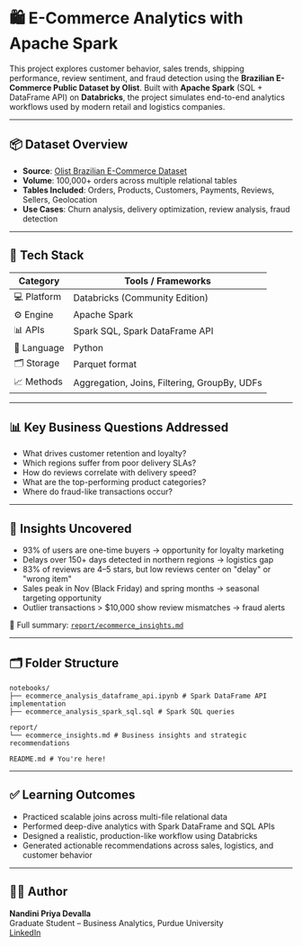 # 🛍️ E-Commerce Analytics with Apache Spark

This project explores customer behavior, sales trends, shipping performance, review sentiment, and fraud detection using the **Brazilian E-Commerce Public Dataset by Olist**. Built with **Apache Spark** (SQL + DataFrame API) on **Databricks**, the project simulates end-to-end analytics workflows used by modern retail and logistics companies.

---

## 📦 Dataset Overview

- **Source**: [Olist Brazilian E-Commerce Dataset](https://www.kaggle.com/datasets/olistbr/brazilian-ecommerce)
- **Volume**: 100,000+ orders across multiple relational tables
- **Tables Included**: Orders, Products, Customers, Payments, Reviews, Sellers, Geolocation
- **Use Cases**: Churn analysis, delivery optimization, review analysis, fraud detection

---

## 🧰 Tech Stack

| Category      | Tools / Frameworks                          |
|---------------|---------------------------------------------|
| 💻 Platform   | Databricks (Community Edition)              |
| ⚙️ Engine     | Apache Spark                                |
| 📊 APIs       | Spark SQL, Spark DataFrame API              |
| 🐍 Language   | Python                                      |
| 🗂️ Storage    | Parquet format                              |
| 📈 Methods    | Aggregation, Joins, Filtering, GroupBy, UDFs |

---

## 📊 Key Business Questions Addressed

- What drives customer retention and loyalty?
- Which regions suffer from poor delivery SLAs?
- How do reviews correlate with delivery speed?
- What are the top-performing product categories?
- Where do fraud-like transactions occur?

---

## 🧠 Insights Uncovered

- 93% of users are one-time buyers → opportunity for loyalty marketing
- Delays over 150+ days detected in northern regions → logistics gap
- 83% of reviews are 4–5 stars, but low reviews center on "delay" or "wrong item"
- Sales peak in Nov (Black Friday) and spring months → seasonal targeting opportunity
- Outlier transactions > $10,000 show review mismatches → fraud alerts

📄 Full summary: [`report/ecommerce_insights.md`](report/ecommerce_insights.md)

---

## 🗂️ Folder Structure

```
notebooks/
├── ecommerce_analysis_dataframe_api.ipynb # Spark DataFrame API implementation
├── ecommerce_analysis_spark_sql.sql # Spark SQL queries

report/
└── ecommerce_insights.md # Business insights and strategic recommendations

README.md # You're here!

```

---

## ✅ Learning Outcomes

- Practiced scalable joins across multi-file relational data
- Performed deep-dive analytics with Spark DataFrame and SQL APIs
- Designed a realistic, production-like workflow using Databricks
- Generated actionable recommendations across sales, logistics, and customer behavior

---

## 👩‍💻 Author

**Nandini Priya Devalla**  
Graduate Student – Business Analytics, Purdue University  
[LinkedIn](https://www.linkedin.com/in/nandini-devalla)
